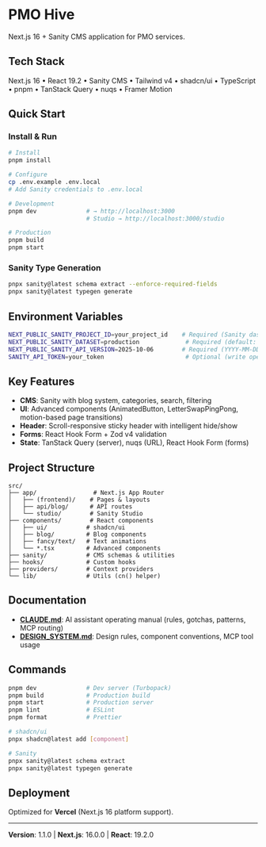 # PMO Hive

Next.js 16 + Sanity CMS application for PMO services.

## Tech Stack

Next.js 16 • React 19.2 • Sanity CMS • Tailwind v4 • shadcn/ui • TypeScript • pnpm • TanStack Query • nuqs • Framer Motion

## Quick Start

### Install & Run

```bash
# Install
pnpm install

# Configure
cp .env.example .env.local
# Add Sanity credentials to .env.local

# Development
pnpm dev              # → http://localhost:3000
                      # Studio → http://localhost:3000/studio

# Production
pnpm build
pnpm start
```

### Sanity Type Generation

```bash
pnpx sanity@latest schema extract --enforce-required-fields
pnpx sanity@latest typegen generate
```

## Environment Variables

```bash
NEXT_PUBLIC_SANITY_PROJECT_ID=your_project_id    # Required (Sanity dashboard)
NEXT_PUBLIC_SANITY_DATASET=production             # Required (default: production)
NEXT_PUBLIC_SANITY_API_VERSION=2025-10-06        # Required (YYYY-MM-DD format)
SANITY_API_TOKEN=your_token                       # Optional (write operations)
```

## Key Features

- **CMS**: Sanity with blog system, categories, search, filtering
- **UI**: Advanced components (AnimatedButton, LetterSwapPingPong, motion-based page transitions)
- **Header**: Scroll-responsive sticky header with intelligent hide/show
- **Forms**: React Hook Form + Zod v4 validation
- **State**: TanStack Query (server), nuqs (URL), React Hook Form (forms)

## Project Structure

```
src/
├── app/                # Next.js App Router
│   ├── (frontend)/    # Pages & layouts
│   ├── api/blog/      # API routes
│   └── studio/        # Sanity Studio
├── components/        # React components
│   ├── ui/           # shadcn/ui
│   ├── blog/         # Blog components
│   ├── fancy/text/   # Text animations
│   └── *.tsx         # Advanced components
├── sanity/           # CMS schemas & utilities
├── hooks/            # Custom hooks
├── providers/        # Context providers
└── lib/              # Utils (cn() helper)
```

## Documentation

- **[CLAUDE.md](CLAUDE.md)**: AI assistant operating manual (rules, gotchas, patterns, MCP routing)
- **[DESIGN_SYSTEM.md](DESIGN_SYSTEM.md)**: Design rules, component conventions, MCP tool usage

## Commands

```bash
pnpm dev              # Dev server (Turbopack)
pnpm build            # Production build
pnpm start            # Production server
pnpm lint             # ESLint
pnpm format           # Prettier

# shadcn/ui
pnpx shadcn@latest add [component]

# Sanity
pnpx sanity@latest schema extract
pnpx sanity@latest typegen generate
```

## Deployment

Optimized for **Vercel** (Next.js 16 platform support).

---

**Version**: 1.1.0 | **Next.js**: 16.0.0 | **React**: 19.2.0
